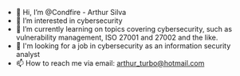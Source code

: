 - 👋 Hi, I’m @Condfire - Arthur Silva
- 👀 I’m interested in cybersecurity
- 🌱 I’m currently learning  on topics covering cybersecurity, such as vulnerability management, ISO 27001 and 27002 and the like.
- 💞️ I'm looking for a job in cybersecurity as an information security analyst
- 📫 How to reach me  via email: arthur_turbo@hotmail.com

<!---
Condfire/Condfire is a ✨ special ✨ repository because its `README.md` (this file) appears on your GitHub profile.
You can click the Preview link to take a look at your changes.
--->
